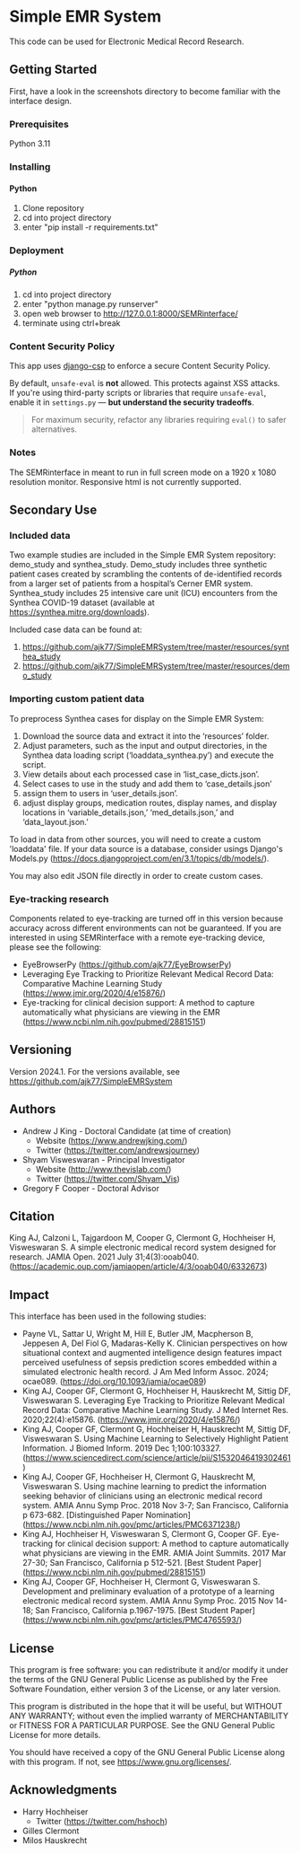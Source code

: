 # Simple EMR System

This code can be used for Electronic Medical Record Research.

## Getting Started

First, have a look in the screenshots directory to become familiar with the interface design. 

### Prerequisites

Python 3.11 

### Installing


#### Python 

1. Clone repository
2. cd into project directory
3. enter "pip install -r requirements.txt"


### Deployment

##### Python 

1. cd into project directory
2. enter "python manage.py runserver"
3. open web browser to http://127.0.0.1:8000/SEMRinterface/
4. terminate using ctrl+break

### Content Security Policy

This app uses [django-csp](https://github.com/mozilla/django-csp) to enforce a secure Content Security Policy.

By default, `unsafe-eval` is **not** allowed. This protects against XSS attacks.  
If you're using third-party scripts or libraries that require `unsafe-eval`, enable it in `settings.py` — **but understand the security tradeoffs**.

> For maximum security, refactor any libraries requiring `eval()` to safer alternatives.
### Notes

The SEMRinterface in meant to run in full screen mode on a 1920 x 1080 resolution monitor. Responsive html is not
currently supported. 

## Secondary Use

### Included data
Two example studies are included in the Simple EMR System repository: demo_study and synthea_study. Demo_study includes three synthetic patient cases created by scrambling the contents of de-identified records from a larger set of patients from a hospital’s Cerner EMR system. Synthea_study includes 25 intensive care unit (ICU) encounters from the Synthea COVID-19 dataset (available at https://synthea.mitre.org/downloads).

Included case data can be found at:
1. https://github.com/ajk77/SimpleEMRSystem/tree/master/resources/synthea_study
2. https://github.com/ajk77/SimpleEMRSystem/tree/master/resources/demo_study 

### Importing custom patient data
To preprocess Synthea cases for display on the Simple EMR System: 
1. Download the source data and extract it into the ‘resources’ folder. 
2. Adjust parameters, such as the input and output directories, in the Synthea data loading script (‘loaddata_synthea.py’) and execute the script. 
3. View details about each processed case in ‘list_case_dicts.json’. 
4. Select cases to use in the study and add them to ‘case_details.json’ 
5. assign them to users in ‘user_details.json’. 
6. adjust display groups, medication routes, display names, and display locations in ‘variable_details.json,’ ‘med_details.json,’ and ‘data_layout.json.’ 

To load in data from other sources, you will need to create a custom 'loaddata' file. If your data source is a database, consider usings Django's Models.py (https://docs.djangoproject.com/en/3.1/topics/db/models/). 

You may also edit JSON file directly in order to create custom cases.

### Eye-tracking research
Components related to eye-tracking are turned off in this version because accuracy across different environments can 
not be guaranteed. If you are interested in using SEMRinterface with a remote eye-tracking device, please see the
following:
* EyeBrowserPy (<https://github.com/ajk77/EyeBrowserPy>)
* Leveraging Eye Tracking to Prioritize Relevant Medical Record Data: Comparative Machine Learning Study 
(<https://www.jmir.org/2020/4/e15876/>)
* Eye-tracking for clinical decision support: A method to capture automatically what physicians are viewing in 
the EMR (<https://www.ncbi.nlm.nih.gov/pubmed/28815151>)

## Versioning

Version 2024.1. For the versions available, see https://github.com/ajk77/SimpleEMRSystem

## Authors

* Andrew J King - Doctoral Candidate (at time of creation)
	* Website (https://www.andrewjking.com/)
	* Twitter (https://twitter.com/andrewsjourney)
* Shyam Visweswaran - Principal Investigator
	* Website (http://www.thevislab.com/)
	* Twitter (https://twitter.com/Shyam_Vis)
* Gregory F Cooper - Doctoral Advisor

## Citation
King AJ, Calzoni L, Tajgardoon M, Cooper G, Clermont G, Hochheiser H, Visweswaran S. A simple electronic medical record system designed for research. JAMIA Open. 2021 July 31;4(3):ooab040.
(<https://academic.oup.com/jamiaopen/article/4/3/ooab040/6332673>)

## Impact
This interface has been used in the following studies:
* Payne VL, Sattar U, Wright M, Hill E, Butler JM, Macpherson B, Jeppesen A, Del Fiol G, Madaras-Kelly K. Clinician perspectives on how situational context and augmented intelligence design features impact perceived usefulness of sepsis prediction scores embedded within a simulated electronic health record. J Am Med Inform Assoc. 2024; ocae089. (<https://doi.org/10.1093/jamia/ocae089>)
* King AJ, Cooper GF, Clermont G, Hochheiser H, Hauskrecht M, Sittig DF, Visweswaran S. Leveraging Eye Tracking to 
Prioritize Relevant Medical Record Data: Comparative Machine Learning Study. J Med Internet Res. 2020;22(4):e15876. 
(<https://www.jmir.org/2020/4/e15876/>)
* King AJ, Cooper GF, Clermont G, Hochheiser H, Hauskrecht M, Sittig DF, Visweswaran S. Using Machine Learning to 
Selectively Highlight Patient Information. J Biomed Inform. 2019 Dec 1;100:103327. 
(<https://www.sciencedirect.com/science/article/pii/S1532046419302461>)
* King AJ, Cooper GF, Hochheiser H, Clermont G, Hauskrecht M, Visweswaran S. Using machine learning to predict 
the information seeking behavior of clinicians using an electronic medical record system. AMIA Annu Symp Proc. 
2018 Nov 3-7; San Francisco, California p 673-682. [Distinguished Paper Nomination] 
(<https://www.ncbi.nlm.nih.gov/pmc/articles/PMC6371238/>)
* King AJ, Hochheiser H, Visweswaran S, Clermont G, Cooper GF. Eye-tracking for clinical decision support: 
A method to capture automatically what physicians are viewing in the EMR. AMIA Joint Summits. 2017 Mar 27-30; 
San Francisco, California p 512-521. [Best Student Paper] (<https://www.ncbi.nlm.nih.gov/pubmed/28815151>)
* King AJ, Cooper GF, Hochheiser H, Clermont G, Visweswaran S. Development and preliminary evaluation of a 
prototype of a learning electronic medical record system. AMIA Annu Symp Proc. 2015 Nov 14-18; San Francisco, 
California p.1967-1975. [Best Student Paper] (<https://www.ncbi.nlm.nih.gov/pmc/articles/PMC4765593/>)

## License

This program is free software: you can redistribute it and/or modify
it under the terms of the GNU General Public License as published by
the Free Software Foundation, either version 3 of the License, or
any later version.

This program is distributed in the hope that it will be useful,
but WITHOUT ANY WARRANTY; without even the implied warranty of
MERCHANTABILITY or FITNESS FOR A PARTICULAR PURPOSE.  See the
GNU General Public License for more details.

You should have received a copy of the GNU General Public License
along with this program.  If not, see <https://www.gnu.org/licenses/>.

## Acknowledgments

* Harry Hochheiser
	* Twitter (https://twitter.com/hshoch)
* Gilles Clermont
* Milos Hauskrecht 
